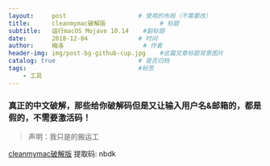```yaml
---
layout:     post                    # 使用的布局（不需要改）
title:      cleanmymac破解版               # 标题 
subtitle:   运行macOS Mojave 10.14    #副标题
date:       2018-12-04              # 时间
author:     梅洛                      # 作者
header-img: img/post-bg-github-cup.jpg    #这篇文章标题背景图片
catalog: true                       # 是否归档
tags:                               #标签
    - 工具
---
```


### 真正的中文破解，那些给你破解码但是又让输入用户名&邮箱的，都是假的，不需要激活码！

> 声明：我只是的搬运工

<a href = "https://pan.baidu.com/s/1_zy3u_SxEdpegnq7s4RyNg">cleanmymac破解版</a>
提取码: nbdk
